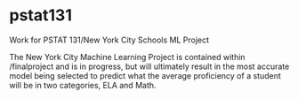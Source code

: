# pstat131
Work for PSTAT 131/New York City Schools ML Project

The New York City Machine Learning Project is contained within /finalproject and is in progress, but will ultimately result in the most accurate model being selected to predict what the average proficiency of a student will be in two categories, ELA and Math.
